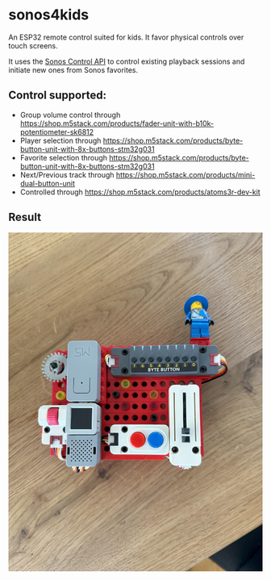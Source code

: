 # sonos4kids
An ESP32 remote control suited for kids. It favor physical controls over touch screens.

It uses the [Sonos Control API](https://docs.sonos.com/reference/about-control-api) to control existing playback sessions and initiate new ones from Sonos favorites.

## Control supported:
- Group volume control through https://shop.m5stack.com/products/fader-unit-with-b10k-potentiometer-sk6812
- Player selection through https://shop.m5stack.com/products/byte-button-unit-with-8x-buttons-stm32g031
- Favorite selection through https://shop.m5stack.com/products/byte-button-unit-with-8x-buttons-stm32g031
- Next/Previous track through https://shop.m5stack.com/products/mini-dual-button-unit
- Controlled through https://shop.m5stack.com/products/atoms3r-dev-kit

## Result
![Sonos4Kids Device](/photos/sonos4kids.jpg)